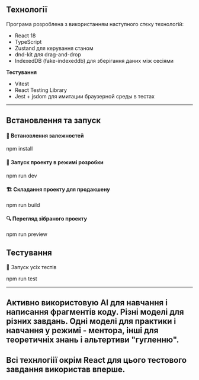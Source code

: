 ## Технології
Програма розроблена з використанням наступного стєку технологій:

- React 18 
- TypeScript
- Zustand для керування станом
- dnd-kit для drag-and-drop
- IndexedDB (fake-indexeddb) для зберігання даних між сесіями
 
**Тестування**

- Vitest
- React Testing Library
- Jest + jsdom для имитации браузерной среды в тестах
---
## Встановлення та запуск

#### 🔧 Встановлення залежностей

npm install

#### 🚀 Запуск проекту в режимі розробки
npm run dev

#### 🏗 Складання проекту для продакшену
npm run build

#### 🔍 Перегляд зібраного проекту
npm run preview

## Тестування
🧪 Запуск усіх тестів

npm run test


---

Активно використовую AI для навчання і написання фрагментів коду. Різні моделі для різних завдань. Одні моделі для практики і навчання у режимі - ментора, інші для теоретичніх знань і альтертиви "гугленню". 
---
Всі технлогіії окрім React для цього тестового завдання використав вперше.  
---
